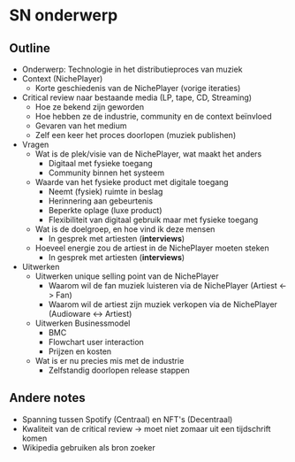 # SN onderwerp

## Outline

- Onderwerp: Technologie in het distributieproces van muziek
- Context (NichePlayer)
  - Korte geschiedenis van de NichePlayer (vorige iteraties)
- Critical review naar bestaande media (LP, tape, CD, Streaming)
  - Hoe ze bekend zijn geworden
  - Hoe hebben ze de industrie, community en de context beïnvloed
  - Gevaren van het medium
  - Zelf een keer het proces doorlopen (muziek publishen)
- Vragen
  - Wat is de plek/visie van de NichePlayer, wat maakt het anders
    - Digitaal met fysieke toegang
    - Community binnen het systeem
  - Waarde van het fysieke product met digitale toegang
    - Neemt (fysiek) ruimte in beslag
    - Herinnering aan gebeurtenis
    - Beperkte oplage (luxe product)
    - Flexibiliteit van digitaal gebruik maar met fysieke toegang
  - Wat is de doelgroep, en hoe vind ik deze mensen
    - In gesprek met artiesten (**interviews**)
  - Hoeveel energie zou de artiest in de NichePlayer moeten steken
    - In gesprek met artiesten (**interviews**)
- Uitwerken
  - Uitwerken unique selling point van de NichePlayer
    - Waarom wil de fan muziek luisteren via de NichePlayer (Artiest <-> Fan)
    - Waarom wil de artiest zijn muziek verkopen via de NichePlayer (Audioware <-> Artiest)
  - Uitwerken Businessmodel
    - BMC
    - Flowchart user interaction
    - Prijzen en kosten
  - Wat is er nu precies mis met de industrie
    - Zelfstandig doorlopen release stappen

## Andere notes

- Spanning tussen Spotify (Centraal) en NFT's (Decentraal)
- Kwaliteit van de critical review -> moet niet zomaar uit een tijdschrift komen
- Wikipedia gebruiken als bron zoeker
